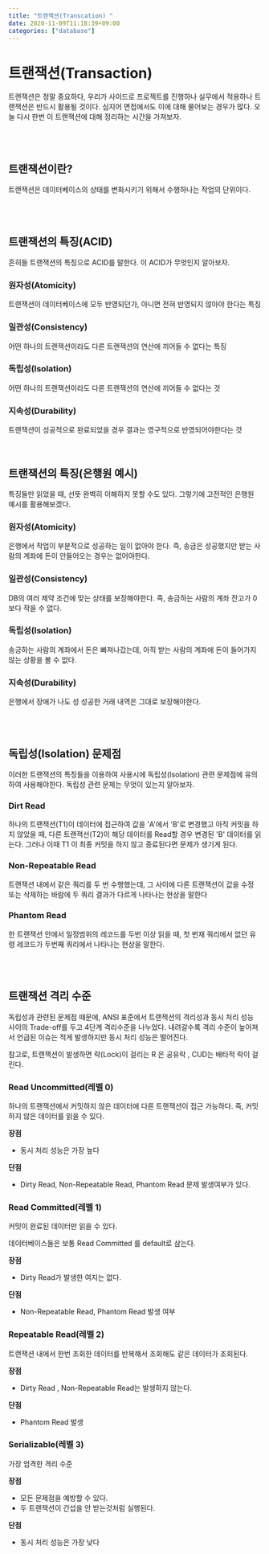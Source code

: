 ```yaml
---
title: "트랜잭션(Transcation) "
date: 2020-11-09T11:18:39+09:00
categories: ["database"]
---
```


# 트랜잭션(Transaction)

트랜잭션은 정말 중요하다, 우리가 사이드로 프로젝트를 진행하나 실무에서 적용하나 트랜잭션은 반드시 활용될 것이다. 심지어 면접에서도 이에 대해 물어보는 경우가 많다. 오늘 다시 한번 이 트랜잭션에 대해 정리하는 시간을 가져보자.

<br><br>

## 트랜잭션이란?

트랜잭션은 데이터베이스의 상태를 변화시키기 위해서 수행하나는 작업의 단위이다. 

<br><br>

## 트랜잭션의 특징(ACID)

흔히들 트랜잭션의 특징으로 ACID를 말한다. 이 ACID가 무엇인지 알아보자.

### 원자성(Atomicity)

트랜잭션이 데이터베이스에 모두 반영되던가, 아니면 전혀 반영되지 않아야 한다는 특징

### 일관성(Consistency)

어떤 하나의 트랜잭션이라도 다른 트랜잭션의 연산에 끼어들 수 없다는 특징

### 독립성(Isolation)

어떤 하나의 트랜잭션이라도 다른 트랜잭션의 연산에 끼어들 수 없다는 것

### 지속성(Durability)

트랜잭션이 성공적으로 완료되었을 경우 결과는 영구적으로 반영되어야한다는 것

<br>

## 트랜잭션의 특징(은행원 예시)

특징들만 읽었을 때, 선뜻 완벽히 이해하지 못할 수도 있다. 그렇기에 고전적인 은행원 예시를 활용해보겠다.

### 원자성(Atomicity)

은행에서 작업이 부분적으로 성공하는 일이 없아야 한다. 즉, 송금은 성공했지만 받는 사람의 계좌에 돈이 안들어오는 경우는 없어야한다.

### 일관성(Consistency)

DB의 여러 제약 조건에 맞는 상태를 보장해야한다. 즉, 송금하는 사람의 계좌 잔고가 0보다 작을 수 없다.

### 독립성(Isolation)

송긍하는 사람의 계좌에서 돈은 빠져나갔는데, 아직 받는 사람의 계좌에 돈이 들어가지 않는 상황을 볼 수 없다.

### 지속성(Durability)

은행에서 장애가 나도 성 성공한 거래 내역은 그대로 보장해야한다.


<br><br>

## 독립성(Isolation) 문제점

이러한 트랜잭션의 특징들을 이용하여 사용시에 독립성(Isolation) 관련 문제점에 유의하여 사용해야한다. 독립성 관련 문제는 무엇이 있는지 알아보자.

### Dirt Read

하나의 트랜잭션(T1)이 데이터에 접근하여 값을 'A'에서 'B'로 변경했고 아직 커밋을 하지 않았을 때, 다른 트랜젹선(T2)이 해당 데이터를 Read할 경우 변경된 'B' 데이터를 읽는다. 그러나 이때 T1 이 최종 커밋을 하지 않고 종료된다면 문제가 생기게 된다.

### Non-Repeatable Read

트랜잭션 내에서 같은 쿼리를 두 번 수행했는데, 그 사이에 다른 트랜잭션이 값을 수정 또는 삭제하는 바람에 두 쿼리 결과가 다르게 나타나는 현상을 말한다

### Phantom Read

한 트랜잭션 안에서 일정범위의 레코드를 두번 이상 읽을 때, 첫 번재 쿼리에서 없던 유령 레코드가 두번째 쿼리에서 나타나는 현상을 말한다.

<br><br>

## 트랜잭션 격리 수준

독립성과 관련된 문제점 때문에, ANSI 표준에서 트랜잭션의 격리성과 동시 처리 성능 사이의 Trade-off를 두고 4단계 격리수준을 나누었다. 내려갈수록 격리 수준이 높아져서 언급된 이슈는 적게 발생하지만 동시 처리 성능은 떨어진다.

참고로, 트랜잭션이 발생하면 락(Lock)이 걸리는 R 은 공유락 , CUD는 배타적 락이 걸린다.

### Read Uncommitted(레벨 0)

하나의 트랜잭션에서 커밋하지 않은 데이터에 다른 트랜잭션이 접근 가능하다. 즉, 커밋하지 않은 데이터를 읽을 수 있다.

**장점**

- 동시 처리 성능은 가장 높다

**단점**

- Dirty Read, Non-Repeatable Read, Phantom Read 문제 발생여부가 있다.

### Read Committed(레벨 1)

커밋이 완료된 데이터만 읽을 수 있다.

데이터베이스들은 보통 Read Committed 를 default로 삼는다.

**장점**

- Dirty Read가 발생한 여지는 없다.

**단점**

- Non-Repeatable Read, Phantom Read 발생 여부

### Repeatable Read(레벨 2)

트랜잭션 내에서 한번 조회한 데이터를 반복해서 조회해도 같은 데이터가 조회된다.

**장점**

- Dirty Read , Non-Repeatable Read는 발생하지 않는다.

**단점**

- Phantom Read 발생

### Serializable(레벨 3)

가장 엄격한 격리 수준

**장점**

- 모든 문제점을 예방할 수 있다.
- 두 트랜잭션이 간섭을 안 받는것처럼 실행된다.

**단점**

- 동시 처리 성능은 가장 낮다
